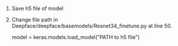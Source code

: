 1. Save h5 file of model
2. Change file path in Deepface/deepface/basemodels/Resnet34_finetune.py at line 50.

    model = keras.models.load_model("PATH to h5 file")



